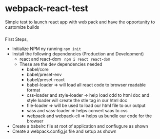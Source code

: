 # webpack-react-test
Simple test to launch react app with web pack and have the opportunity to customize builds

###
First Steps, 
- Initialize NPM ny running
 ` npm init `
- Install the following dependencies (Production and Development)
    - react and react-dom
        ` npm i react react-dom`
    - These are the dev dependencies needed
        - babel/core
        - babel/preset-env
        - babel/preset-react
        - babel-loader => will load all react code to browser readable format
        - css-loader and style-loader => help load cdd to html doc and style loader will create the stle tag in our html doc
        - file-loader => will be used to load our html file to our output
        - sass and sass-loader => helps convert saas to css
        - webpack and webpack-cli => helps us bundle our code for the browser
- Create a babelrc file at root of application and confiugure as shown
- Create a webpack.config,js file and setup as shown
